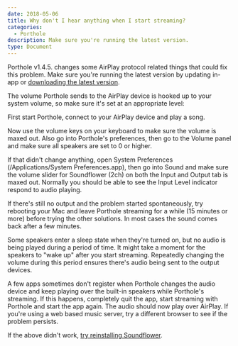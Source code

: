```yaml
---
date: 2018-05-06
title: Why don't I hear anything when I start streaming?
categories:
  - Porthole 
description: Make sure you're running the latest version.
type: Document
---
```

Porthole v1.4.5. changes some AirPlay protocol related things that could fix this problem. Make sure you're running the latest version by updating in-app or [downloading the latest version](https://www.dangercove.com/porthole/download).

The volume Porthole sends to the AirPlay device is hooked up to your system volume, so make sure it's set at an appropriate level:

First start Porthole, connect to your AirPlay device and play a song.

Now use the volume keys on your keyboard to make sure the volume is maxed out. Also go into Porthole's preferences, then go to the Volume panel and make sure all speakers are set to 0 or higher.

If that didn't change anything, open System Preferences (/Applications/System Preferences.app), then go into Sound and make sure the volume slider for Soundflower (2ch) on both the Input and Output tab is maxed out. Normally you should be able to see the Input Level indicator respond to audio playing.

If there's still no output and the problem started spontaneously, try rebooting your Mac and leave Porthole streaming for a while (15 minutes or more) before trying the other solutions. In most cases the sound comes back after a few minutes.

Some speakers enter a sleep state when they're turned on, but no audio is being played during a period of time. It might take a moment for the speakers to "wake up" after you start streaming. Repeatedly changing the volume during this period ensures there's audio being sent to the output devices.

A few apps sometimes don't register when Porthole changes the audio device and keep playing over the built-in speakers while Porthole's streaming. If this happens, completely quit the app, start streaming with Porthole and start the app again. The audio should now play over AirPlay. If you're using a web based music server, try a different browser to see if the problem persists.

If the above didn't work, [try reinstalling Soundflower](/porthole/how-do-i-uninstall-or-reinstall-soundflower).

